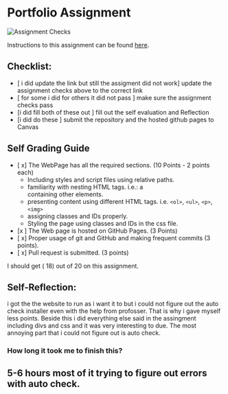 Portfolio Assignment
==========================================
![Assignment Checks](https://github.com/IT3049C-Students/1-student-portfolio-subrama2/workflows/Assignment%20Checks/badge.svg)


Instructions to this assignment can be found [here](https://it3049c.github.io/Material/Assignments/1.Online_Portfolio/).
## Checklist:
- [ i did update the link but still the assigment did not work] update the assignment checks above to the correct link
- [ for some i did for others it did not pass ] make sure the assignment checks pass
- [i did fill both of these out ] fill out the self evaluation and Reflection
- [i did do these ] submit the repository and the hosted github pages to Canvas

## Self Grading Guide
<!--- put an x in each of the completed sections below .. e.g. [x] Task 1 --->

- [ x] The WebPage has all the required sections. (10 Points - 2 points each)
  - Including styles and script files using relative paths.
  - familiarity with nesting HTML tags. i.e.: a <div> containing other elements.
  - presenting content using different HTML tags. i.e. `<ol>`, `<ul>`, `<p>`, `<img>`
  - assigning classes and IDs properly.
  - Styling the page using classes and IDs in the css file.
- [x ] The Web page is hosted on GitHub Pages. (3 Points)
- [ x] Proper usage of git and GitHub and making frequent commits (3 points).
- [ x] Pull request is submitted. (3 points)

<!--- Update the following line with your grade --->
I should get ( 18) out of 20 on this assignment.

## Self-Reflection:
i got the the website to run as i want it to but i could not figure out the auto check installer even with the help from profosser. That is why i gave myself less points. Beside this i did everything else said in the assingment including divs and css and it was very interesting to due. The most annoying part that i could not figure out is auto check.

### How long it took me to finish this?
5-6 hours most of it trying to figure out errors with auto check.
-----------------------
